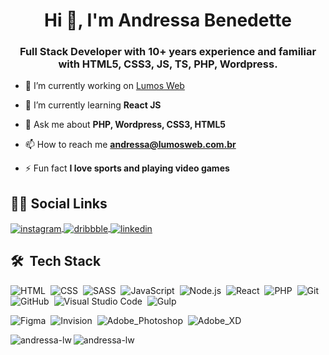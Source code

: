 <h1 align="center">Hi 👋, I'm Andressa Benedette</h1>
<h3 align="center">Full Stack Developer with 10+ years experience and familiar with HTML5, CSS3, JS, TS, PHP, Wordpress.</h3>

- 🔭 I’m currently working on [Lumos Web](http://lumosweb.com.br)

- 🌱 I’m currently learning **React JS**

- 💬 Ask me about **PHP, Wordpress, CSS3, HTML5**

- 📫 How to reach me **andressa@lumosweb.com.br**

- ⚡ Fun fact **I love sports and playing video games**

## 👩🏻 Social Links
<p align="left">
<a href="https://instagram.com/lumosweb" target="_blank">
 <img align="center" src="https://img.shields.io/badge/-lumosweb-05122A?style=flat&logo=instagram" alt="instagram"/>
</a>
<a href="https://dribbble.com/lumosweb" target="_blank">
  <img align="center" src="https://img.shields.io/badge/-lumosweb-05122A?style=flat&logo=dribbble" alt="dribbble"/>  
</a>
<a href="https://linkedin.com/in/andressa-benedette-98502395" target="_blank">
  <img align="center" src="https://img.shields.io/badge/-andressabenedette-05122A?style=flat&logo=linkedin" alt="linkedin"/>
</a>
</p>

## 🛠 &nbsp;Tech Stack</h3>

![HTML](https://img.shields.io/badge/-HTML-05122A?style=flat&logo=HTML5)&nbsp;
![CSS](https://img.shields.io/badge/-CSS-05122A?style=flat&logo=CSS3&logoColor=1572B6)&nbsp;
![SASS](https://img.shields.io/badge/-SASS-05122A?style=flat&logo=SASS)&nbsp;
![JavaScript](https://img.shields.io/badge/-JavaScript-05122A?style=flat&logo=javascript)&nbsp;
![Node.js](https://img.shields.io/badge/-Node.js-05122A?style=flat&logo=node.js)&nbsp;
![React](https://img.shields.io/badge/-React-05122A?style=flat&logo=react)&nbsp;
![PHP](https://img.shields.io/badge/-PHP-05122A?style=flat&logo=php)&nbsp;
![Git](https://img.shields.io/badge/-Git-05122A?style=flat&logo=git)&nbsp;
![GitHub](https://img.shields.io/badge/-GitHub-05122A?style=flat&logo=github)&nbsp;
![Visual Studio Code](https://img.shields.io/badge/-Visual%20Studio%20Code-05122A?style=flat&logo=visual-studio-code&logoColor=007ACC)&nbsp;
![Gulp](https://img.shields.io/badge/-Gulp-05122A?style=flat&logo=Gulp)&nbsp;

![Figma](https://img.shields.io/badge/-Figma-05122A?style=flat&logo=Figma)&nbsp;
![Invision](https://img.shields.io/badge/-Invision-05122A?style=flat&logo=Invision)&nbsp;
![Adobe_Photoshop](https://img.shields.io/badge/-Adobe%20Photoshop-05122A?style=flat&logo=Adobe-Photoshop)&nbsp;
![Adobe_XD](https://img.shields.io/badge/-Adobe%20XD-05122A?style=flat&logo=Adobe-XD)&nbsp;


<p><img align="left" src="https://github-readme-stats.vercel.app/api/top-langs?username=andressa-lw&show_icons=true&locale=en&layout=compact&theme=nord" alt="andressa-lw" /></p>

<p><img align="center" src="https://github-readme-streak-stats.herokuapp.com/?user=andressa-lw&theme=nord" alt="andressa-lw" /></p>

